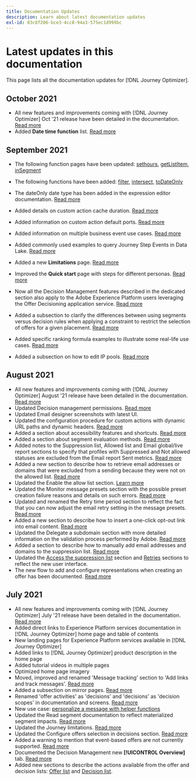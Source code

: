 ```yaml
---
title: Documentation Updates
description: Learn about latest documentation updates
exl-id: 83c8f206-bce3-4cc8-94a3-575ec1d999bc
---
```

# Latest updates in this documentation

This page lists all the documentation updates for [!DNL Journey Optimizer].


## October 2021

* All new features and improvements coming with [!DNL Journey Optimizer] Oct '21 release have been detailed in the documentation. [Read more](release-notes.md)
* Added **Date time function** list. [Read more](personalization/functions/dates.md)


## September 2021

* The following function pages have been updated: [sethours](https://experienceleague.adobe.com/docs/journeys/using/building-advanced-conditions-journeys/main-functions-journey/date/functionsethours.html), [getListItem](https://experienceleague.adobe.com/docs/journeys/using/building-advanced-conditions-journeys/main-functions-journey/list/functiongetlistitem.html), [inSegment](https://experienceleague.adobe.com/docs/journeys/using/building-advanced-conditions-journeys/main-functions-journey/adobe-experience-platform/functioninsegment.html)

* The following functions have been added: [filter](https://experienceleague.adobe.com/docs/journeys/using/building-advanced-conditions-journeys/main-functions-journey/list/functionfilter.html), [intersect](https://experienceleague.adobe.com/docs/journeys/using/building-advanced-conditions-journeys/main-functions-journey/list/functiontintersect.html), [toDateOnly](https://experienceleague.adobe.com/docs/journeys/using/building-advanced-conditions-journeys/main-functions-journey/conversion/functiontodateonly.html)

* The dateOnly date type has been added in the expression editor documentation. [Read more](https://experienceleague.adobe.com/docs/journeys/using/building-advanced-conditions-journeys/syntax/data-types.html?lang=en)

* Added details on custom action cache duration. [Read more](datasource/external-data-sources.md#section_wjp_nl5_nhb)

* Added information on custom action default ports. [Read more](action/about-custom-action-configuration.md#url-configuration)

* Added information on multiple business event use cases. [Read more](event/about-creating-business.md#multiple-business-events)

* Added commonly used examples to query Journey Step Events in Data Lake. [Read more](reports/query-examples.md)

* Added a new **Limitations** page. [Read more](limitations.md)

* Improved the **Quick start** page with steps for different personas. [Read more](quick-start.md)

<!--* Added a new section on how to define and personalize content for offers' representations. [Read more](offers/offer-library/creating-personalized-offers.md#content)-->

* Now all the Decision Management features described in the dedicated section also apply to the Adobe Experience Platform users leveraging the Offer Decisioning application service. [Read more](offers/get-started/starting-offer-decisioning.md)

* Added a subsection to clarify the differences between using segments versus decision rules when applying a constraint to restrict the selection of offers for a given placement. [Read more](offers/offer-activities/create-offer-activities.md#segments-vs-decision-rules)

* Added specific ranking formula examples to illustrate some real-life use cases. [Read more](offers/offer-library/create-ranking-formulas.md#ranking-formula-examples)

* Added a subsection on how to edit IP pools. [Read more](configuration/ip-pools.md#edit-ip-pool)

## August 2021

* All new features and improvements coming with [!DNL Journey Optimizer] August '21 release have been detailed in the documentation. [Read more](release-notes.md)
* Updated Decision management permissions. [Read more](administration/ootb-product-profiles.md)
* Updated Email designer screenshots with latest UI.
* Updated the configuration procedure for custom actions with dynamic URL paths and dynamic headers. [Read more](action/about-custom-action-configuration.md#url-configuration)
* Added a section about accessibility features and shortcuts. [Read more](user-interface.md#accessibility)
* Added a section about segment evaluation methods. [Read more](segment/about-segments.md#evaluation-method-in-journey-optimizer)
* Added notes to the Suppression list, Allowed list and Email global/live report sections to specify that profiles with Suppressed and Not allowed statuses are excluded from the Email report Sent metrics. [Read more](reports/email-global-report.md)
* Added a new section to describe how to retrieve email addresses or domains that were excluded from a sending because they were not on the allowed list. [Read more](allow-list.md#reporting)
* Updated the Enable the allow list section. [Learn more](allow-list.md#enable-allow-list)
* Updated the Monitor message presets section with the possible preset creation failure reasons and details on such errors. [Read more](configuration/message-presets.md#monitor-message-presets)
* Updated and renamed the Retry time period section to reflect the fact that you can now adjust the email retry setting in the message presets. [Read more](configuration/retries.md#retry-duration)
* Added a new section to describe how to insert a one-click opt-out link into email content. [Read more](message-tracking.md#one-click-opt-out-link)
* Updated the Delegate a subdomain section with more detailed information on the validation process performed by Adobe. [Read more](configuration/delegate-subdomain.md#subdomain-validation)
* Added a section to describe how to manually add email addresses and domains to the suppression list. [Read more](configuration/manage-suppression-list.md#add-addresses-and-domains)
* Updated the [Access the suppression list](configuration/manage-suppression-list.md#access-suppression-list) section and [Retries](configuration/retries.md) sections to reflect the new user interface.
* The new flow to add and configure representations when creating an offer has been documented. [Read more](offers/offer-library/creating-personalized-offers.md#representations)


## July 2021

* All new features and improvements coming with [!DNL Journey Optimizer] July '21 release have been detailed in the documentation. [Read more](release-notes.md)
* Added direct links to Experience Platform services documentation in [!DNL Journey Optimizer] home page and table of contents
* New landing pages for Experience Platform services available in [!DNL Journey Optimizer] 
* Added links to [!DNL Journey Optimizer] product description in the home page
* Added tutorial videos in multiple pages
* Optimized home page imagery
* Moved, improved and renamed 'Message tracking' section to 'Add links and track messages'. [Read more](message-tracking.md)
* Added a subsection on mirror pages. [Read more](message-tracking.md#mirror-page)
* Renamed 'offer activities' as 'decisions' and 'decisions' as 'decision scopes' in documentation and screens. [Read more](offers/get-started/starting-offer-decisioning.md)
* New use case: [personalize a message with helper functions](personalization/personalization-use-case-helper-functions.md)
* Updated the Read segment documentation to reflect materialized segment impacts. [Read more](building-journeys/read-segment.md)
* Updated the Journey limitations. [Read more](limitations.md)
* Updated the Configure offers selection in decisions section. [Read more](offers/offer-activities/configure-offer-selection.md)
* Added a warning to mention that event-based offers are not currently supported. [Read more](offers/offer-library/creating-personalized-offers.md#eligibility)
* Documented the Decision Management new **[!UICONTROL Overview]** tab. [Read more](offers/get-started/user-interface.md#overview)
* Added new sections to describe the actions available from the offer and decision lists: [Offer list](offers/offer-library/creating-personalized-offers.md#offer-list) and [Decision list](offers/offer-activities/create-offer-activities.md#decision-list).
